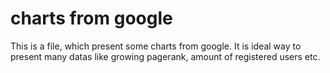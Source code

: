 charts from google
==================
This is a file, which present some charts from google.
It is ideal way to present many datas like growing pagerank, amount of registered users etc.

